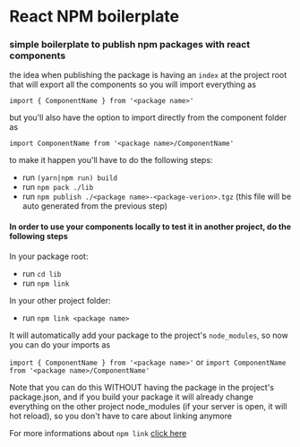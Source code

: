 # React NPM boilerplate
### simple boilerplate to publish npm packages with react components

the idea when publishing the package is having an `index` at the project root that will export all the components so you will import everything as 

`import { ComponentName } from '<package name>'`

but you'll also have the option to import directly from the component folder as

`import ComponentName from '<package name>/ComponentName'`

to make it happen you'll have to do the following steps:

* run `(yarn|npm run) build`
* run `npm pack ./lib`
* run `npm publish ./<package name>-<package-verion>.tgz` (this file will be auto generated from the previous step)

#### In order to use your components locally to test it in another project, do the following steps

In your package root:

* run `cd lib`
* run `npm link`

In your other project folder:

* run `npm link <package name>`

It will automatically add your package to the project's `node_modules`, so now you can do your imports as

`import { ComponentName } from '<package name>'` or `import ComponentName from '<package name>/ComponentName'`

Note that you can do this WITHOUT having the package in the project's package.json, and if you build your package it will already change everything on the other project node_modules (if your server is open, it will hot reload), so you don't have to care about linking anymore

For more informations about `npm link` [click here](https://docs.npmjs.com/cli/v7/commands/npm-link)


